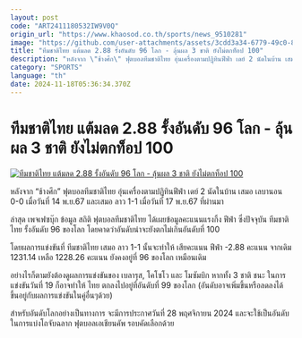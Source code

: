 ```yaml
---
layout: post
code: "ART2411180532IW9V0Q"
origin_url: "https://www.khaosod.co.th/sports/news_9510281"
image: "https://github.com/user-attachments/assets/3cdd3a34-6779-49c0-8aa9-46c3a52825be"
title: "ทีมชาติไทย แต้มลด 2.88 รั้งอันดับ 96 โลก - ลุ้นผล 3 ชาติ ยังไม่ตกท็อป 100"
description: "หลังจาก \"ช้างศึก\" ฟุตบอลทีมชาติไทย อุ่นเครื่องตามปฏฺิทินฟีฟ่า เดย์ 2 นัดในบ้าน เสมอ เลบานอน 0-0 เมื่อวันที่ 14 พ.ย.67 และเสมอ ลาว 1-1 เมื่อวันที่"
category: "SPORTS"
language: "th"
date: 2024-11-18T05:36:34.370Z
---
```


# ทีมชาติไทย แต้มลด 2.88 รั้งอันดับ 96 โลก - ลุ้นผล 3 ชาติ ยังไม่ตกท็อป 100

[![ทีมชาติไทย แต้มลด 2.88 รั้งอันดับ 96 โลก - ลุ้นผล 3 ชาติ ยังไม่ตกท็อป 100](https://www.khaosod.co.th/wpapp/uploads/2024/11/S__24993836-1.jpg "ทีมชาติไทย แต้มลด 2.88 รั้งอันดับ 96 โลก - ลุ้นผล 3 ชาติ ยังไม่ตกท็อป 100")](https://www.khaosod.co.th/wpapp/uploads/2024/11/S__24993836-1.jpg)

หลังจาก “ช้างศึก” ฟุตบอลทีมชาติไทย อุ่นเครื่องตามปฏฺิทินฟีฟ่า เดย์ 2 นัดในบ้าน เสมอ เลบานอน 0-0 เมื่อวันที่ 14 พ.ย.67 และเสมอ ลาว 1-1 เมื่อวันที่ 17 พ.ย.67 ที่ผ่านมา

ล่าสุด เพจเฟซบุ๊ก ข้อมูล สถิติ ฟุตบอลทีมชาติไทย ได้เผยข้อมูลคะแนนแรงกิ้ง ฟีฟ่า ซึ่งปัจจุบัน ทีมชาติไทย รั้งอันดับ 96 ของโลก โดยคาดว่าอันดับน่าจะยังตกไม่เกินอันดับที่ 100

โดยผลการแข่งขันที่ ทีมชาติไทย เสมอ ลาว 1-1 นั้นจะทำให้ เสียคะแนน ฟีฟ่า -2.88 คะแนน จากเดิม 1231.14 เหลือ 1228.26 คะแนน ยังคงอยู่ที่ 96 ของโลก เหมือนเดิม

อย่างไรก็ตามยังต้องดูผลการแข่งขันของ เบลารุส, โคโซโว และ โมซัมบิก หากทั้ง 3 ชาติ ชนะ ในการแข่งขันวันที่ 19 ก็อาจทำให้ ไทย ตกลงไปอยู่ที่อันดับที่ 99 ของโลก (อันดับอาจเพิ่มขึ้นหรือลดลงได้ ขึ้นอยู่กับผลการแข่งขันในคู่อื่นๆด้วย)

สำหรับอันดับโลกอย่างเป็นทางการ จะมีการประกาศวันที่ 28 พฤศจิกายน 2024 และจะใช้เป็นอันดับในการแบ่งโถจับฉลาก ฟุตบอลเอเชียนคัพ รอบคัดเลือกด้วย
